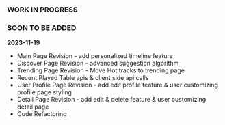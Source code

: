 ### WORK IN PROGRESS ###


### SOON TO BE ADDED ###
**2023-11-19**
- Main Page Revision - add personalized timeline feature
- Discover Page Revision - advanced suggestion algorithm
- Trending Page Revision - Move Hot tracks to trending page
- Recent Played Table apis & client side api calls
- User Profile Page Revision - add edit profile feature & user customizing profile page styling
- Detail Page Revision - add edit & delete feature & user customizing detail page
- Code Refactoring